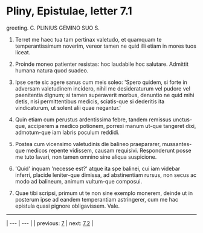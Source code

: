 # Pliny, Epistulae, letter 7.1

greeting. C. PLINIUS GEMINO SUO S.



1. Terret me haec tua tam pertinax valetudo, et quamquam te temperantissimum noverim, vereor tamen ne quid illi etiam in mores tuos liceat.



2. Proinde moneo patienter resistas: hoc laudabile hoc salutare. Admittit humana natura quod suadeo.



3. Ipse certe sic agere sanus cum meis soleo: 'Spero quidem, si forte in adversam valetudinem incidero, nihil me desideraturum vel pudore vel paenitentia dignum; si tamen superaverit morbus, denuntio ne quid mihi detis, nisi permittentibus medicis, sciatis-que si dederitis ita vindicaturum, ut solent alii quae negantur.'



4. Quin etiam cum perustus ardentissima febre, tandem remissus unctus-que, acciperem a medico potionem, porrexi manum ut-que tangeret dixi, admotum-que iam labris poculum reddidi.



5. Postea cum vicensimo valetudinis die balineo praepararer, mussantes-que medicos repente vidissem, causam requisivi. Responderunt posse me tuto lavari, non tamen omnino sine aliqua suspicione.



6. 'Quid' inquam 'necesse est?' atque ita spe balinei, cui iam videbar inferri, placide leniter-que dimissa, ad abstinentiam rursus, non secus ac modo ad balineum, animum vultum-que composui.



7. Quae tibi scripsi, primum ut te non sine exemplo monerem, deinde ut in posterum ipse ad eandem temperantiam astringerer, cum me hac epistula quasi pignore obligavissem. Vale.



---

| --- | --- |
| previous: [7](../7/) | next: [7.2](../7.2/) |